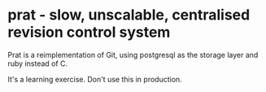 prat - slow, unscalable, centralised revision control system
============================================================

Prat is a reimplementation of Git, using postgresql as the storage layer and ruby instead of C.

It's a learning exercise. Don't use this in production.

